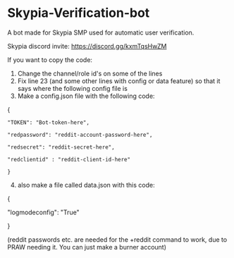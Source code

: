 # Skypia-Verification-bot

A bot made for Skypia SMP used for automatic user verification.

Skypia discord invite:
https://discord.gg/kxmTqsHwZM

If you want to copy the code:
1. Change the channel/role id's on some of the lines 
2. Fix line 23 (and some other lines with config or data feature) so that it says where the following config file is
3. Make a config.json file with the following code:

{

    "TOKEN": "Bot-token-here",
    
    "redpassword": "reddit-account-password-here",
    
    "redsecret": "reddit-secret-here",
    
    "redclientid" : "reddit-client-id-here"
    
    }
 
4. also make a file called data.json with this code:

{

 "logmodeconfig": "True"
 
}

(reddit passwords etc. are needed for the +reddit command to work, due to PRAW needing it. You can just make a burner account)
